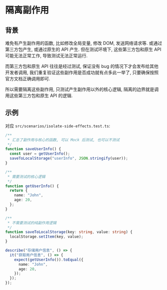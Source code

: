 # 隔离副作用

## 背景

难免有产生副作用的函数, 比如修改全局变量, 修改 DOM, 发送网络请求等. 或通过第三方包产生, 或通过原生的 API 产生. 但在测试环境下, 这些第三方包和原生 API 可能无法正常工作, 导致测试无法正常运行.

而第三方包和原生 API 往往是经过测试, 保证没有 bug 的情况下才会发布给其他开发者调用, 我们重复验证这些副作用是否成功就有点多此一举了, 只要确保按照官方文档正确调用即可.

所以需要隔离这些副作用, 只测试产生副作用以外的核心逻辑, 隔离的边界就是调用这些第三方包和原生 API 的逻辑. 

## 示例

对应 `src/scenarios/isolate-side-effects.test.ts`:

```ts
/**
 * 汇总了副作用与核心的函数, 可以 Mock 后测试, 也可以不测试
 */
function saveUserInfo() {
  const user = getUserInfo();
  saveToLocalStorage("userInfo", JSON.stringify(user));
}

/**
 * 需要测试的核心逻辑
 */
function getUserInfo() {
  return {
    name: "John",
    age: 20,
  };
}

/**
 * 不需要测试的纯副作用逻辑
 */
function saveToLocalStorage(key: string, value: string) {
  localStorage.setItem(key, value);
}

describe("存储用户信息", () => {
  it("获取用户信息", () => {
    expect(getUserInfo()).toEqual({
      name: "John",
      age: 20,
    });
  });
});
```

